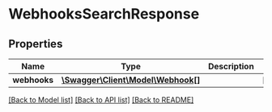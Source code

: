 # WebhooksSearchResponse

## Properties
Name | Type | Description | Notes
------------ | ------------- | ------------- | -------------
**webhooks** | [**\Swagger\Client\Model\Webhook[]**](Webhook.md) |  | [optional] 

[[Back to Model list]](../README.md#documentation-for-models) [[Back to API list]](../README.md#documentation-for-api-endpoints) [[Back to README]](../README.md)

